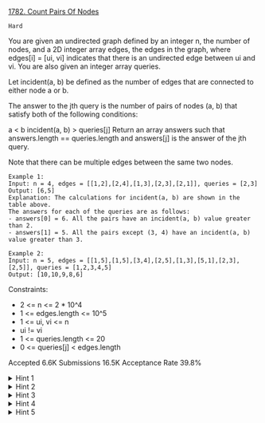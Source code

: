 [1782. Count Pairs Of Nodes](https://leetcode.com/problems/count-pairs-of-nodes/)

`Hard`

You are given an undirected graph defined by an integer n, the number of nodes, and a 2D integer array edges, the edges in the graph, where edges[i] = [ui, vi] indicates that there is an undirected edge between ui and vi. You are also given an integer array queries.

Let incident(a, b) be defined as the number of edges that are connected to either node a or b.

The answer to the jth query is the number of pairs of nodes (a, b) that satisfy both of the following conditions:

a < b
incident(a, b) > queries[j]
Return an array answers such that answers.length == queries.length and answers[j] is the answer of the jth query.

Note that there can be multiple edges between the same two nodes.

```
Example 1:
Input: n = 4, edges = [[1,2],[2,4],[1,3],[2,3],[2,1]], queries = [2,3]
Output: [6,5]
Explanation: The calculations for incident(a, b) are shown in the table above.
The answers for each of the queries are as follows:
- answers[0] = 6. All the pairs have an incident(a, b) value greater than 2.
- answers[1] = 5. All the pairs except (3, 4) have an incident(a, b) value greater than 3.

Example 2:
Input: n = 5, edges = [[1,5],[1,5],[3,4],[2,5],[1,3],[5,1],[2,3],[2,5]], queries = [1,2,3,4,5]
Output: [10,10,9,8,6]
``` 

Constraints:

- 2 <= n <= 2 * 10^4
- 1 <= edges.length <= 10^5
- 1 <= ui, vi <= n
- ui != vi
- 1 <= queries.length <= 20
- 0 <= queries[j] < edges.length

Accepted
6.6K
Submissions
16.5K
Acceptance Rate
39.8%

<details>
<summary>Hint 1</summary>

We want to count pairs (x,y) such that degree[x] + degree[y] - occurrences(x,y) > k

</details>
<details>
<summary>Hint 2</summary>

Think about iterating on x, and counting the number of valid y to pair with x.

</details>
<details>
<summary>Hint 3</summary>

You can consider at first that the (- occurrences(x,y)) isn't there, or it is 0 at first for all y. Count the valid y this way.

</details>
<details>
<summary>Hint 4</summary>

Then you can iterate on the neighbors of x, let that neighbor be y, and update occurrences(x,y).

</details>
<details>
<summary>Hint 5</summary>

When you update occurrences(x,y), the left-hand side decreases. Once it reaches k, then y is not valid for x anymore, so you should decrease the answer by 1.

</details>